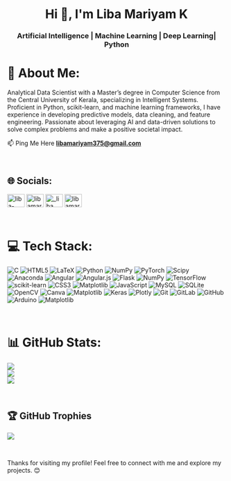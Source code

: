 <h1 align="center">Hi 👋, I'm Liba Mariyam K</h1>
<h3 align="center">Artificial Intelligence | Machine Learning | Deep Learning| Python </h3>

# 💫 About Me:
Analytical Data Scientist with a Master’s degree in Computer Science from the Central University of Kerala, specializing in Intelligent Systems. Proficient in Python, scikit-learn, and machine learning frameworks, I have experience in developing predictive models, data cleaning, and feature engineering. Passionate about leveraging AI and data-driven solutions to solve complex problems and make a positive societal impact.



📫 Ping Me Here **libamariyam375@gmail.com**

<br> <!-- Line break to add space -->

## 🌐 Socials:
<p align="left">
<a href="https://linkedin.com/in/liba-mariyam-1132b1241" target="blank"><img align="center" src="https://raw.githubusercontent.com/rahuldkjain/github-profile-readme-generator/master/src/images/icons/Social/linked-in-alt.svg" alt="liba-mariyam-1132b1241" height="30" width="40" /></a>
<a href="https://kaggle.com/libamariyam" target="blank"><img align="center" src="https://raw.githubusercontent.com/rahuldkjain/github-profile-readme-generator/master/src/images/icons/Social/kaggle.svg" alt="libamariyam" height="30" width="40" /></a>
<a href="https://instagram.com/_liba_____" target="blank"><img align="center" src="https://raw.githubusercontent.com/rahuldkjain/github-profile-readme-generator/master/src/images/icons/Social/instagram.svg" alt="_liba_____" height="30" width="40" /></a>
<a href="https://www.hackerrank.com/libamariyam375" target="blank"><img align="center" src="https://raw.githubusercontent.com/rahuldkjain/github-profile-readme-generator/master/src/images/icons/Social/hackerrank.svg" alt="libamariyam375" height="30" width="40" /></a>
</p>
<br> <!-- Line break to add space -->

# 💻 Tech Stack:
![C](https://img.shields.io/badge/c-%2300599C.svg?style=plastic&logo=c&logoColor=white) ![HTML5](https://img.shields.io/badge/html5-%23E34F26.svg?style=plastic&logo=html5&logoColor=white) ![LaTeX](https://img.shields.io/badge/latex-%23008080.svg?style=plastic&logo=latex&logoColor=white) ![Python](https://img.shields.io/badge/python-3670A0?style=plastic&logo=python&logoColor=ffdd54) ![NumPy](https://img.shields.io/badge/numpy-%23013243.svg?style=plastic&logo=numpy&logoColor=white) ![PyTorch](https://img.shields.io/badge/PyTorch-%23EE4C2C.svg?style=plastic&logo=PyTorch&logoColor=white) ![Scipy](https://img.shields.io/badge/SciPy-%230C55A5.svg?style=plastic&logo=scipy&logoColor=%white) ![Anaconda](https://img.shields.io/badge/Anaconda-%2344A833.svg?style=plastic&logo=anaconda&logoColor=white) ![Angular](https://img.shields.io/badge/angular-%23DD0031.svg?style=plastic&logo=angular&logoColor=white) ![Angular.js](https://img.shields.io/badge/angular.js-%23E23237.svg?style=plastic&logo=angularjs&logoColor=white) ![Flask](https://img.shields.io/badge/flask-%23000.svg?style=plastic&logo=flask&logoColor=white) ![NumPy](https://img.shields.io/badge/numpy-%23013243.svg?style=plastic&logo=numpy&logoColor=white) ![TensorFlow](https://img.shields.io/badge/TensorFlow-%23FF6F00.svg?style=plastic&logo=TensorFlow&logoColor=white) ![scikit-learn](https://img.shields.io/badge/scikit--learn-%23F7931E.svg?style=plastic&logo=scikit-learn&logoColor=white) ![CSS3](https://img.shields.io/badge/css3-%231572B6.svg?style=plastic&logo=css3&logoColor=white) ![Matplotlib](https://img.shields.io/badge/Matplotlib-%23ffffff.svg?style=plastic&logo=Matplotlib&logoColor=black) ![JavaScript](https://img.shields.io/badge/javascript-%23323330.svg?style=plastic&logo=javascript&logoColor=%23F7DF1E) ![MySQL](https://img.shields.io/badge/mysql-4479A1.svg?style=plastic&logo=mysql&logoColor=white) ![SQLite](https://img.shields.io/badge/sqlite-%2307405e.svg?style=plastic&logo=sqlite&logoColor=white) ![OpenCV](https://img.shields.io/badge/opencv-%23white.svg?style=plastic&logo=opencv&logoColor=white) ![Canva](https://img.shields.io/badge/Canva-%2300C4CC.svg?style=plastic&logo=Canva&logoColor=white) ![Matplotlib](https://img.shields.io/badge/Matplotlib-%23ffffff.svg?style=plastic&logo=Matplotlib&logoColor=black) ![Keras](https://img.shields.io/badge/Keras-%23D00000.svg?style=plastic&logo=Keras&logoColor=white) ![Plotly](https://img.shields.io/badge/Plotly-%233F4F75.svg?style=plastic&logo=plotly&logoColor=white) ![Git](https://img.shields.io/badge/git-%23F05033.svg?style=plastic&logo=git&logoColor=white) ![GitLab](https://img.shields.io/badge/gitlab-%23181717.svg?style=plastic&logo=gitlab&logoColor=white) ![GitHub](https://img.shields.io/badge/github-%23121011.svg?style=plastic&logo=github&logoColor=white) ![Arduino](https://img.shields.io/badge/-Arduino-00979D?style=plastic&logo=Arduino&logoColor=white) ![Matplotlib](https://img.shields.io/badge/Matplotlib-%23ffffff.svg?style=plastic&logo=Matplotlib&logoColor=black)

<br> <!-- Line break to add space -->
# 📊 GitHub Stats:
![](https://github-readme-stats.vercel.app/api?username=LibaMariyamK&theme=radical&hide_border=false&include_all_commits=true&count_private=false)<br/>
![](https://github-readme-streak-stats.herokuapp.com/?user=LibaMariyamK&theme=radical&hide_border=false)<br/>
![](https://github-readme-stats.vercel.app/api/top-langs/?username=LibaMariyamK&theme=radical&hide_border=false&include_all_commits=true&count_private=false&layout=compact)

<br> <!-- Line break to add space -->

## 🏆 GitHub Trophies
![](https://github-profile-trophy.vercel.app/?username=LibaMariyamK&theme=radical&no-frame=false&no-bg=true&margin-w=4)

<br> <!-- Line break to add space -->

Thanks for visiting my profile! Feel free to connect with me and explore my projects. 😊
